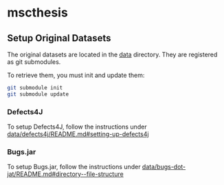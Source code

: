 # mscthesis

## Setup Original Datasets

The original datasets are located in the [data](data) directory. They are registered as git submodules.

To retrieve them, you must init and update them:
```bash
git submodule init
git submodule update
```

### Defects4J

To setup Defects4J, follow the instructions under [data/defects4j/README.md#setting-up-defects4j](data/defects4j/README.md#setting-up-defects4j)

### Bugs.jar

To setup Bugs.jar, follow the instructions under [data/bugs-dot-jat/README.md#directory--file-structure](data/bugs-dot-jat/README.md#directory--file-structure)
